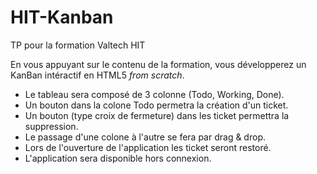 HIT-Kanban
==========

TP pour la formation Valtech HIT


En vous appuyant sur le contenu de la formation, vous développerez un KanBan intéractif en HTML5 *from scratch*.
- Le tableau sera composé de 3 colonne (Todo, Working, Done).
- Un bouton dans la colone Todo permetra la création d'un ticket.
- Un bouton (type croix de fermeture) dans les ticket permettra la suppression.
- Le passage d'une colone à l'autre se fera par drag & drop.
- Lors de l'ouverture de l'application les ticket seront restoré.
- L'application sera disponible hors connexion.
